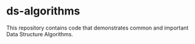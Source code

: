 # ds-algorithms
This repository contains code that demonstrates common and important Data Structure Algorithms.
